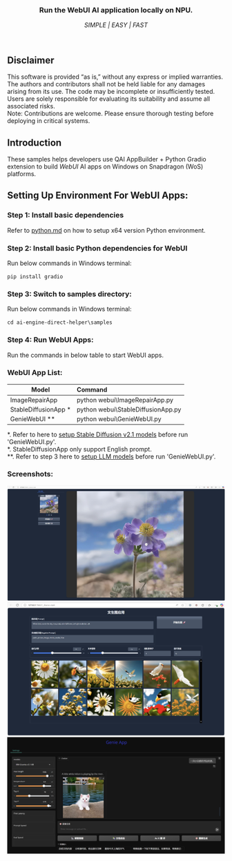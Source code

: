 <br>

<div align="center">
  <h3>Run the WebUI AI application locally on NPU.</h3>
  <p><i> SIMPLE | EASY | FAST </i></p>
</div>
<br>

## Disclaimer
This software is provided “as is,” without any express or implied warranties. The authors and contributors shall not be held liable for any damages arising from its use. The code may be incomplete or insufficiently tested. Users are solely responsible for evaluating its suitability and assume all associated risks. <br>
Note: Contributions are welcome. Please ensure thorough testing before deploying in critical systems.

## Introduction 
These samples helps developers use QAI AppBuilder + Python Gradio extension to build *WebUI* AI apps on Windows on Snapdragon (WoS) platforms.

## Setting Up Environment For WebUI Apps:

### Step 1: Install basic dependencies
Refer to [python.md](../../docs/python.md) on how to setup x64 version Python environment.

### Step 2: Install basic Python dependencies for WebUI
Run below commands in Windows terminal:
```
pip install gradio
```

### Step 3: Switch to samples directory:
Run below commands in Windows terminal:
```
cd ai-engine-direct-helper\samples
```

### Step 4: Run WebUI Apps:
Run the commands in below table to start WebUI apps.

### WebUI App List:

|  Model   | Command  |
|  ----  | :----    |
| ImageRepairApp | python webui\ImageRepairApp.py |
| StableDiffusionApp * | python webui\StableDiffusionApp.py |
| GenieWebUI ** | python webui\GenieWebUI.py |

*. Refer to here to [setup Stable Diffusion v2.1 models](../python/README.md) before run 'GenieWebUI.py'. <br>
*. StableDiffusionApp only support English prompt.<br>
**. Refer to step 3 here to [setup LLM models](../genie/python/README.md) before run 'GenieWebUI.py'.<br>

### Screenshots:
![image](screenshot/ImageRepairApp.jpg)
![image](screenshot/StableDiffusionApp.jpg)
![image](screenshot/GenieWebUI.png)
